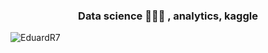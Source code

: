 <!-- ### Hi there 👋


**EduardR7/EduardR7** is a ✨ _special_ ✨ repository because its `README.md` (this file) appears on your GitHub profile.

Here are some ideas to get you started:

- 🔭 I’m currently working on ...
- 🌱 I’m currently learning ...
- 👯 I’m looking to collaborate on ...
- 🤔 I’m looking for help with ...
- 💬 Ask me about ...
- 📫 How to reach me: ...
- 😄 Pronouns: ...
- ⚡ Fun fact: ...


<h1 align="center">Hi, I'm Edward</h1>
-->
<h3 align="center"> Data science 👩🏽‍💻 , analytics, kaggle</h3>
<!--
<img align="right" alt="Coding" width="400" src="https://digitalcreativemind.com/wp-content/uploads/2021/06/Analytics_amp_Data_Science.gif">
-->
<p align="left"> <img src="https://komarev.com/ghpvc/?username=EduardR7&label=Profile%20views&color=0e75b6&style=flat" alt="EduardR7" /> </p>
<!--
- 💻 I’m currently learning **Machine Learning & NLP**

- 💬 Ask me about **data analysis, a/b-test, data visualisation**

- 📄 Know more about my experiences **[from my resume](https://drive.google.com/file/d/14owMDNrDOkuetv1wrm8VpHf9jeO7NYha/view?usp=sharing)**

- 🧘🏽‍♀ My hobby: **sport**, **languages** 🇩🇪🇪🇸🇮🇹 and **cultures** 

- 😍 My motto **"Life is journey!"**
-->

<h3 align="left">Connect with me:</h3>
<p align="left">
<a href="https://linkedin.com/in/anastasiya-bulchuk/" target="blank"><img align="center" src="https://img.icons8.com/color/96/linkedin.png" alt="linkedin.com/in/anastasiya-bulchuk/" height="40" width="40" /></a>
<a href="https://t.me/Dinequ" target="blank"><img align="center" src="https://img.icons8.com/fluency/96/telegram-app.png" alt="Dinequ" height="40" width="40" /></a>
<a href="https://wa.me/message/3I3ZOCDHLIJEN1" target="blank"><img align="center" src="https://img.icons8.com/color/96/whatsapp--v1.png" alt="wa.me/message/3I3ZOCDHLIJEN1" height="40" width="40" /></a>
<a href="mailto:erotar@gmail.com" target="blank"><img align="center" src="https://img.icons8.com/color/96/gmail-new.png" alt="erotar@gmail.com" height="40" width="40" /></a>
</p>


<h3 align="left">Languages and Tools:</h3>
<p align="left"> <a href="https://pandas.pydata.org/" target="_blank" rel="noreferrer"> <img src="https://raw.githubusercontent.com/devicons/devicon/2ae2a900d2f041da66e950e4d48052658d850630/icons/pandas/pandas-original.svg" alt="pandas" width="40" height="40"/> </a> <a href="https://www.postgresql.org" target="_blank" rel="noreferrer"> <img src="https://raw.githubusercontent.com/devicons/devicon/master/icons/postgresql/postgresql-original-wordmark.svg" alt="postgresql" width="40" height="40"/> </a> <a href="https://www.python.org" target="_blank" rel="noreferrer"> <img src="https://raw.githubusercontent.com/devicons/devicon/master/icons/python/python-original.svg" alt="python" width="40" height="40"/> </a> <a href="https://seaborn.pydata.org/" target="_blank" rel="noreferrer"> <img src="https://seaborn.pydata.org/_images/logo-mark-lightbg.svg" alt="seaborn" width="40" height="40"/> </a> <a href="https://numpy.org/" target="_blank" rel="noreferrer"> <img src="https://img.icons8.com/color/96/numpy.png" alt="numpy" width="40" height="40"/> </a>
<a href="https://scipy.org/" target="_blank" rel="noreferrer"> <img src="https://scipy.org/images/logo.svg" alt="scipy" width="40" height="40"/> </a>  <a href="https://plotly.com/graphing-libraries/" target="_blank" rel="noreferrer"> <img src="https://www.vectorlogo.zone/logos/plot_ly/plot_ly-official.svg" alt="plotly" width="40" height="40"/> </a> <a href="https://matplotlib.org/stable/index.html" target="_blank" rel="noreferrer"> <img src="https://matplotlib.org/stable/_images/sphx_glr_logos2_003.png" alt="matplotlib" width="110" height="40"/> </a>
<a href="https://www.statsmodels.org/stable/index.html" target="_blank" rel="noreferrer"> <img src="https://www.statsmodels.org/stable/_images/statsmodels-logo-v2-no-text.svg" alt="statsmodels" width="40" height="40"/> </a> <a href="https://www.tableau.com/" target="_blank" rel="noreferrer"> <img src="https://img.icons8.com/color/96/tableau-software.png" alt="tableau" width="40" height="40"/> </a> <a href="https://cloud.yandex.ru/services/datalens" target="_blank" rel="noreferrer"> <img src="https://yadashboard.com/wp-content/uploads/2023/06/yandex-datalens-3.jpg" alt="datalens" width="110" height="40"/> </a> </p> <tab></tab><tab></tab>

<!--
<h3 align="left">My freelance projects:</h3>

| Project | Description | Libraries&Skills | Project Status |
| :---------------------- | :---------------------- | :---------------------- |:---------------------- |
| [Проект по визуализации данных для Благотворительного фонда "Арифметика добра"](https://github.com/bulchuk/freelance_projects/blob/4d4a5d1a2b1c193b0a99f9820116541f141d4996/arifmetika_dobra_charity_fund/README.md)| <tab>EN: Developing a DataLens dashboard for the fund's operational tasks according to the client's specifications. <br> РУС: Разработка дашборда в DataLens для анализа результатов работы фонда и отслеживания достижений целевых показателей, а также для принятия решения на основе этих данных. <tab> | *Google Sheets, Excel, DataLens Yandex*| In progress |

<h3 align="left">My class projects:</h3>

| Project | Description | Libraries&Skills | Project Status |
| :---------------------- | :---------------------- | :---------------------- |:---------------------- |
| [<tab>EN: Analysis of the games and platforms success patterns <br> РУС: Изучение закономерностей, определяющих успешность игр <tab>](https://github.com/bulchuk/my-projects/tree/0950930507161f99e5f7e45b855781f111b6cca5/games-analysis) | <tab>EN: To identify patterns that determine the success of a game, using historical data of computer games sales <br> РУС: Используя исторические данные о продажах компьютерных игр выявила закономерности, определяющие успешность игры <tab> | *pandas, numpy, matplotlib, seaborn, scipy, data preprocessing, descriptive statistics, testing of statistical hypothesis*| Completed |
|  |  |  |
| [<tab>EN: Analysis of the user behavior of the mobile application <br> РУС: Анализ пользовательского поведения в мобильном приложении <tab>](https://github.com/bulchuk/my-projects/tree/0950930507161f99e5f7e45b855781f111b6cca5/mobile-app-user-behavior) | <tab>EN: Analyze the sales funnel and evaluate the results of A/A/B-tests based on data from the use of a mobile application for selling food products <br> РУС: На основе данных использования мобильного приложения выполнила анализ воронки продаж, а также оценила результаты A/A/B-тестирования <tab> | *A/B-tests, python, pandas, matplotlib, seaborn, event analytics, product metrics, plotly, testing of statistical hypotheses, data visualization*| Completed |
|  |  |  |
| [<tab>EN: Business decision-making <br> РУС: Принятие решений в бизнесе <tab>](https://github.com/bulchuk/my-projects/tree/0950930507161f99e5f7e45b855781f111b6cca5/business-decision-making) | <tab>EN: To prioritize hypotheses and to evaluate the results of A/B testing by various methods, using the data of the online store <br> РУС: Используя данные интернет-магазина приоритезировала гипотезы и произвела оценку результатов A/B-тестирования различными методами <tab>| *pandas, matplotlib, scipy, datetime, numpy, A/B-tests, testing of statistical hypothesis*| Completed |
|  |  |  |
| [<tab>EN: Business performance analysis of an entertainment mobile app <br> РУС: Анализ бизнес-показателей развлекательного мобильного приложения](https://github.com/bulchuk/my-projects/tree/0950930507161f99e5f7e45b855781f111b6cca5/bus-performance-analysis) | <tab>EN: To perform business analysis of an entertainment mobile application. Despite huge investments in advertising the company has been losing money for the past few months. Our task is to understand the reasons and help the company to become profitable. <br> РУС: Задача для маркетингового аналитика развлекательного приложения. Несмотря на огромные вложения в рекламу, последние несколько месяцев компания терпит убытки. Моя задача — разобраться в причинах и помочь компании выйти в плюс.| *python, pandas, matplotlib, numpy, cohort analysis, unit economy, product metrics*| Completed |
|  |  |  |
| [ <tab>EN: Moscow catering market analysis and research <br> РУС: Исследования рынка общепита в Москве для принятия решения об открытии нового заведения  <tab>](https://github.com/bulchuk/my-projects/tree/0950930507161f99e5f7e45b855781f111b6cca5/moscow-catering-market-analysis) | <tab>EN:  Conducted market research based on open data about Moscow's food service establishments, visualized the acquired information. Using the seaborn and plotly libraries, I created graphs to aid in the selection of a location for a new coffee shop. <br> РУС: Исследование рынка общественного питания на основе открытых данных, подготовка презентации.  <tab>| *python, pandas, seaborn, plotly, data visualisation*| Completed |
|  |  |  |
| [<tab>EN: Customer Consumption Profile Identification for an Online Store <br> РУС: Выявление профилей пользователей онлайн-магазина](https://github.com/bulchuk/dyploma_projects/tree/ad6f685a1a3d37d02cd98917854a4fc8bc23508c/e_commerce_project) | <tab>EN:  Developing recommendations for the marketing department of an online store of goods for the home on interaction with customers based on their consumption in order to improve store performance. In addition, a presentation and Tableau dashbard was prepared for the store's owner and marketing deparment. <br> РУС:  Разработка рекомендаций для отдела маркетинга интернет-магазина товаров для дома по взаимодействию с покупателями на основе их потребления с целью повышения эффективности работы магазина. Проведение категоризации товаров, сегментации пользователей RFM-методом, подготовка презентации и дашборда в Tableau для заказчика.| *pandas, matplotlib, scipy, numpy, statsmodels, multipletests, plotly, rfm-segmentation, hypothesis testing*| Completed |
|  |  |  |
| [<tab>EN:  A/B-test project  <br> РУС: Анализ проведенного A/B-теста](https://github.com/bulchuk/dyploma_projects/tree/ad6f685a1a3d37d02cd98917854a4fc8bc23508c/ab_test_project) | <tab>EN:  Here my main task is to evaluate the results of an A/B test, based on a dataset with user actions, TOR and several additional datasets <br> РУС: Оценка результатов A/B-тестирования на основе набора данных с действиями пользователя, ТЗ и нескольких дополнительных наборов данных.| *python, pandas, matplotlib, plotly.express, plotly.graph_objects, scipy, numpy, statsmodels, multitest, proportions_ztest, data preprocessing, A/B-test validity assessment, exploratory data analysis, A/B test results evaluation, create of events funnel, check the conversion* | Completed.|
|  |  |  |
| [<tab>EN: SQL project <br> РУС: SQL-проект](https://github.com/bulchuk/dyploma_projects/tree/ad6f685a1a3d37d02cd98917854a4fc8bc23508c/sql_project) | <tab>EN: Task is to analyze the database of the purchased service for reading books by subscription in order to form a proposal for a new product. <br> РУС: Анализ базы сервиса чтения книг по подписке для формирования предложения нового продукта.| *python, pandas, sqlalchemy* | Completed. |
|  |  |  |
-->
